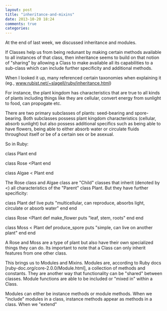 ```yaml
---
layout: post
title: "inheritance-and-mixins"
date: 2013-10-20 18:24
comments: true
categories: 
---
```


At the end of last week, we discussed inheritance and modules.

If Classes help us from being redunant by making certain methods available to all instances of that class, then inheritance seems to build on that notion of "sharing" by allowing a Class to make available all its capabilities to a sub-class which can include further specificity and additional methods.  

When I looked it up, many referenced certain taxonomies when explaining it (eg., www.rubist.net/~slagell/ruby/inheritance.html)

For instance, the plant kingdom has characteristics that are true to all kinds of plants including things like they are cellular, convert energy from sunlight to food, can propogate etc.

There are two primary subclasses of plants: seed-bearing and spore-bearing. Both subclasses possess plant kingdom characteristics (cellular, absorb sunlight) but also possess additional specifics such as being able to have flowers, being able to either absorb water or circulate fluids throughout itself or be of a certain sex or be asexual.  

So in Ruby:

class Plant
end

class Rose <Plant
end

class Algae < Plant
end


The Rose class and Algae class are "Child" classes that inherit (denoted by <) all characteristics of the "Parent" class Plant. But they have further specificity:

class Plant
	def live
		puts "multicellular, can reproduce, absorbs light, circulate or absorb water"
	end
end

class Rose <Plant
	def make_flower
		puts "leaf, stem, roots" 
	end
end

class Moss < Plant
	def produce_spore
		puts "simple, can live on another plant"
	end
end


A Rose and Moss are a type of plant but also have their own specialized things they can do.  Its important to note that a Class can only inherit features from one other class.

This brings us to Modules and Mixins.  Modules are, according to Ruby docs [ruby-doc.org/core-2.0.0/Module.html], a collection of methods and constants.  They are another way that functionality can be "shared" between classes. Module functions are able to be included or "mixed in" within a Class. 


Modules can either be instance methods or module methods.  When we "include" modules in a class, instance methods appear as methods in a class.  When we "extend"


